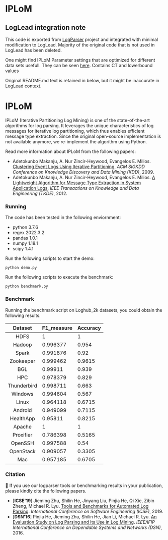# IPLoM
## LogLead integration note
This code is exported from [LogParser](https://github.com/logpai/logparser/tree/main/logparser/IPLoM) project and integrated with minimal modification to LogLead. Majority of the original code that is not used in LogLead has been deleted. 

One might find IPLoM Parameter settings that are optimized for different data sets usefull. They can be seen [here](https://github.com/logpai/logparser/blob/main/logparser/IPLoM/benchmark.py). Contains CT and lowerbound values

Original README.md text is retained in below, but it might be inaccurate in LogLead context. 

# IPLoM

IPLoM (Iterative Partitioning Log Mining) is one of the state-of-the-art algorithms for log parsing. It leverages the unique characteristics of log messages for iterative log partitioning, which thus enables efficient message type extraction. Since the original open-source implementation is not available anymore, we re-implement the algorithm using Python.

Read more information about IPLoM from the following papers:

+ Adetokunbo Makanju, A. Nur Zincir-Heywood, Evangelos E. Milios. [Clustering Event Logs Using Iterative Partitioning](https://web.cs.dal.ca/~makanju/publications/paper/kdd09.pdf), *ACM SIGKDD Conference on Knowledge Discovery and Data Mining (KDD)*, 2009.
+ Adetokunbo Makanju, A. Nur Zincir-Heywood, Evangelos E. Milios. [A Lightweight Algorithm for Message Type Extraction in System Application Logs](http://ieeexplore.ieee.org/abstract/document/5936060/), *IEEE Transactions on Knowledge and Data Engineering (TKDE)*, 2012.


### Running

The code has been tested in the following enviornment:
+ python 3.7.6
+ regex 2022.3.2
+ pandas 1.0.1
+ numpy 1.18.1
+ scipy 1.4.1

Run the following scripts to start the demo:

```
python demo.py
```

Run the following scripts to execute the benchmark:

```
python benchmark.py
```

### Benchmark

Running the benchmark script on Loghub_2k datasets, you could obtain the following results.

|   Dataset   | F1_measure | Accuracy |
|:-----------:|:------------|:----------|
|     HDFS    | 1          | 1        |
|    Hadoop   | 0.996377   | 0.954    |
|    Spark    | 0.991876   | 0.92     |
|  Zookeeper  | 0.999462   | 0.9615   |
|     BGL     | 0.99911    | 0.939    |
|     HPC     | 0.978379   | 0.829    |
| Thunderbird | 0.998711   | 0.663    |
|   Windows   | 0.994604   | 0.567    |
|    Linux    | 0.964118   | 0.6715   |
|   Android   | 0.949099   | 0.7115   |
|  HealthApp  | 0.95811    | 0.8215   |
|    Apache   | 1          | 1        |
|  Proxifier  | 0.786398   | 0.5165   |
|   OpenSSH   | 0.997588   | 0.54     |
|  OpenStack  | 0.909057   | 0.3305   |
|     Mac     | 0.957185   | 0.6705   |


### Citation

:telescope: If you use our logparser tools or benchmarking results in your publication, please kindly cite the following papers.

+ [**ICSE'19**] Jieming Zhu, Shilin He, Jinyang Liu, Pinjia He, Qi Xie, Zibin Zheng, Michael R. Lyu. [Tools and Benchmarks for Automated Log Parsing](https://arxiv.org/pdf/1811.03509.pdf). *International Conference on Software Engineering (ICSE)*, 2019.
+ [**DSN'16**] Pinjia He, Jieming Zhu, Shilin He, Jian Li, Michael R. Lyu. [An Evaluation Study on Log Parsing and Its Use in Log Mining](https://jiemingzhu.github.io/pub/pjhe_dsn2016.pdf). *IEEE/IFIP International Conference on Dependable Systems and Networks (DSN)*, 2016.